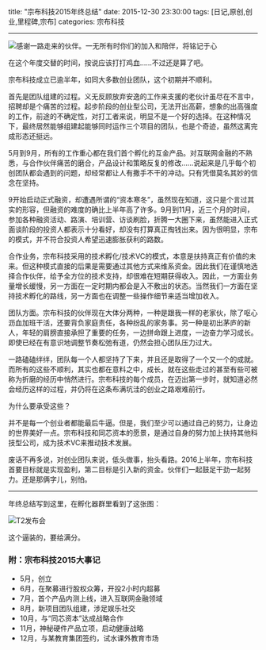 title: "宗布科技2015年终总结"
date: 2015-12-30 23:30:00
tags: [日记,原创,创业,里程碑,宗布]
categories: 宗布科技

---

![感谢一路走来的伙伴。一无所有时你们的加入和陪伴，将铭记于心](http://static.catxn.zongbutech.com/images/zbu20151229.jpg-o)

在这个年度交替的时间，按说应该打打鸡血……不过还是算了吧。

宗布科技成立已逾半年，如同大多数创业团队，这个初期并不顺利。

首先是团队组建的过程。义无反顾放弃安逸的工作来支援的老伙计虽尽在不言中，招聘却是个痛苦的过程。起步阶段的创业型公司，无法开出高薪，想象的出高强度的工作，前途的不确定性，对打工者来说，明显不是一个好的选择。在这种情况下，最终居然能够组建起能够同时运作三个项目的团队，也是个奇迹，虽然这离完成形态还挺远。

<!--more-->

5月到9月，所有的工作重心都在我们首个孵化的互金产品。对互联网金融的不熟悉，与合作伙伴痛苦的磨合，产品设计和策略反复的修改……说起来是几乎每个初创团队都会遇到的问题，却经常都让人有撒手不干的冲动。只有凭借莫名其妙的信念在坚持。

9开始启动正式融资，却遭遇所谓的“资本寒冬”，虽然现在知道，这只是个言过其实的形容，但融资的难度的确比上半年高了许多。9月到11月，近三个月的时间，参加各种融资活动、路演、培训营、访谈刷脸，折腾一大圈下来，虽然能进入正式面谈阶段的投资人都表示十分看好，却没有打算真正掏钱出来。因为很明显，宗布的模式，并不符合投资人希望迅速膨胀获利的路数。

合作业务，宗布科技采用的技术孵化/技术VC的模式，本意是扶持真正有价值的未来。但这种模式直接的后果是需要通过其他方式来维系资金。因此我们在谨慎地选择合作伙伴，给予全方位的技术支持，却很难在短期获得收入。因此，一方面业务量增长缓慢，另一方面在一定时期内都会是入不敷出的状态。当然我们一方面在坚持技术孵化的路线，另一方面也在调整一些操作细节来适当增加收入。

团队方面。宗布科技的伙伴现在大体分两种，一种是跟我一样的老家伙，除了呕心沥血加班干活，还要背负家庭责任，各种纷乱的家务事。另一种是初出茅庐的新人，年轻的肩膀直接承担了重要的任务，一边拼命跟上进度，一边奋力学习成长。即使已经在有意识地调整节奏松弛有道，仍然会担心团队压力过大。

一路磕磕绊绊，团队每一个人都坚持了下来，并且还是取得了一个又一个的成就。而所有的这些不顺利，其实也都在意料之中，成长，就在这些走过的甚至有些可被称为折磨的经历中悄然进行。宗布科技的每个成员，在迈出第一步时，就知道必然会经历这样的过程，并仍将在这条布满坑洼的创业之路艰难前行。

为什么要承受这些？

并不是每一个创业者都能最后牛逼。但是，我们至少可以通过自己的努力，让身边的世界美好一点。宗布科技和同芯资本的愿景，是通过自身的努力加上扶持其他科技型公司，成为技术VC来推动技术发展。

废话不再多说，对创业团队来说，低头做事，抬头看路。2016上半年，宗布科技首要目标就是实现盈利，第二目标是引入新的资金。伙伴们一起鼓足干劲一起努力。还是那俩字儿，别怕。

---

年终总结写到这里，在孵化器群里看到了这张图：

![T2发布会](http://static.catxn.zongbutech.com/images/T2NB2015.jpg-o)

这个逼装的，要给满分。


### 附：宗布科技2015大事记

- 5月，创立
- 6月，在聚募进行股权众筹，开投2小时内超募
- 7月，首个产品内测上线，进入互联网金融领域
- 8月，新项目团队组建，涉足娱乐社交
- 10月，与“同芯资本”达成战略合作
- 11月，神秘硬件产品立项，启动健康战略
- 12月，与某教育集团签约，试水课外教育市场

